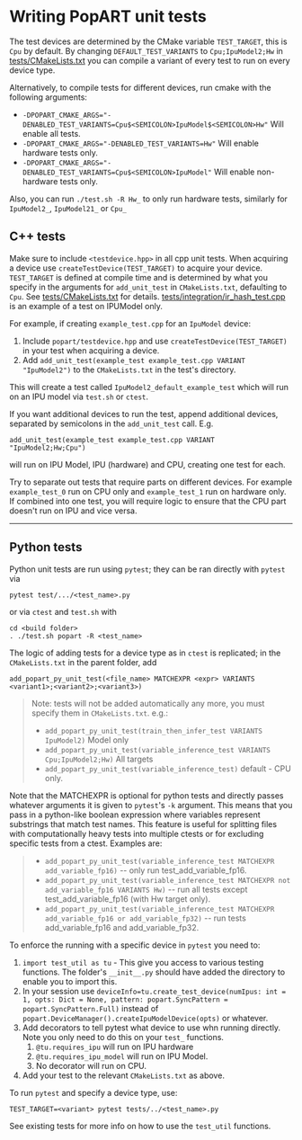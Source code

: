 # Writing PopART unit tests

The test devices are determined by the CMake variable `TEST_TARGET`, this is `Cpu` by default. By changing `DEFAULT_TEST_VARIANTS` to `Cpu;IpuModel2;Hw` in [tests/CMakeLists.txt]() you can compile a variant of every test to run on every device type.

Alternatively, to compile tests for different devices, run cmake with the following arguments:
* `-DPOPART_CMAKE_ARGS="-DENABLED_TEST_VARIANTS=Cpu$<SEMICOLON>IpuModel$<SEMICOLON>Hw"` Will enable all tests.
* `-DPOPART_CMAKE_ARGS="-DENABLED_TEST_VARIANTS=Hw"` Will enable hardware tests only.
* `-DPOPART_CMAKE_ARGS="-DENABLED_TEST_VARIANTS=Cpu$<SEMICOLON>IpuModel"` Will enable non-hardware tests only.

Also, you can run `./test.sh -R Hw_` to only run hardware tests, similarly for `IpuModel2_`, `IpuModel21_` or `Cpu_`
## C++ tests

Make sure to include `<testdevice.hpp>` in all cpp unit tests. When acquiring a device use `createTestDevice(TEST_TARGET)` to acquire your device. `TEST_TARGET` is defined at compile time and is determined by what you specify in the arguments for `add_unit_test` in `CMakeLists.txt`, defaulting to `Cpu`. See [tests/CMakeLists.txt]() for details. [tests/integration/ir_hash_test.cpp]() is an example of a test on IPUModel only.

For example, if creating `example_test.cpp` for an `IpuModel` device:
1) Include `popart/testdevice.hpp` and use `createTestDevice(TEST_TARGET)` in your test when acquiring a device.
2) Add `add_unit_test(example_test example_test.cpp VARIANT "IpuModel2")` to the `CMakeLists.txt` in the test's directory.

This will create a test called `IpuModel2_default_example_test` which will run on an IPU model via `test.sh` or `ctest`. 

If you want additional devices to run the test, append additional devices, separated by semicolons in the `add_unit_test` call. E.g. 
```
add_unit_test(example_test example_test.cpp VARIANT "IpuModel2;Hw;Cpu")
```
will run on IPU Model, IPU (hardware) and CPU, creating one test for each.

Try to separate out tests that require parts on different devices. For example `example_test_0` run on CPU only and `example_test_1` run on hardware only. If combined into one test, you will require logic to ensure that the CPU part doesn't run on IPU and vice versa.

---

## Python tests

Python unit tests are run using `pytest`; they can be ran directly with `pytest` via 
```
pytest test/.../<test_name>.py
```
or via `ctest` and `test.sh` with
```
cd <build folder>
. ./test.sh popart -R <test_name>
```
The logic of adding tests for a device type as in `ctest` is replicated; in the `CMakeLists.txt` in the parent folder, add 
```
add_popart_py_unit_test(<file_name> MATCHEXPR <expr> VARIANTS <variant1>;<variant2>;<variant3>)
```
> Note: tests will not be added automatically any more, you must specify them in `CMakeLists.txt`. e.g.:
> * `add_popart_py_unit_test(train_then_infer_test VARIANTS IpuModel2)` Model only
> * `add_popart_py_unit_test(variable_inference_test VARIANTS Cpu;IpuModel2;Hw)` All targets
> * `add_popart_py_unit_test(variable_inference_test)` default - CPU only.

Note that the MATCHEXPR is optional for python tests and directly passes whatever arguments it is given
to `pytest`'s `-k` argument. This means that you pass in a python-like boolean expression where variables
represent substrings that match test names. This feature is useful for splitting files with computationally
heavy tests into multiple ctests or for excluding specific tests from a ctest. Examples are:

> * `add_popart_py_unit_test(variable_inference_test MATCHEXPR add_variable_fp16)` -- only run test_add_variable_fp16.
> * `add_popart_py_unit_test(variable_inference_test MATCHEXPR not add_variable_fp16 VARIANTS Hw)` -- run all tests except test_add_variable_fp16 (with Hw target only).
> * `add_popart_py_unit_test(variable_inference_test MATCHEXPR add_variable_fp16 or add_variable_fp32)` -- run tests add_variable_fp16 and add_variable_fp32.

To enforce the running with a specific device in `pytest` you need to:
1) `import test_util as tu` - This give you access to various testing functions. The folder's `__init__.py` should have added the directory to enable you to import this.
2) In your session use 
`deviceInfo=tu.create_test_device(numIpus: int = 1,
                       opts: Dict = None,
                       pattern: popart.SyncPattern = popart.SyncPattern.Full)` instead of `popart.DeviceManager().createIpuModelDevice(opts)`
or whatever.
3) Add decorators to tell pytest what device to use whn running directly. Note you only need to do this on your `test_` functions.
    1) `@tu.requires_ipu` will run on IPU hardware
    2) `@tu.requires_ipu_model` will run on IPU Model.
    3) No decorator will run on CPU.
4) Add your test to the relevant `CMakeLists.txt` as above.



To run `pytest` and specify a device type, use:
```
TEST_TARGET=<variant> pytest tests/../<test_name>.py
```
See existing tests for more info on how to use the `test_util` functions.
